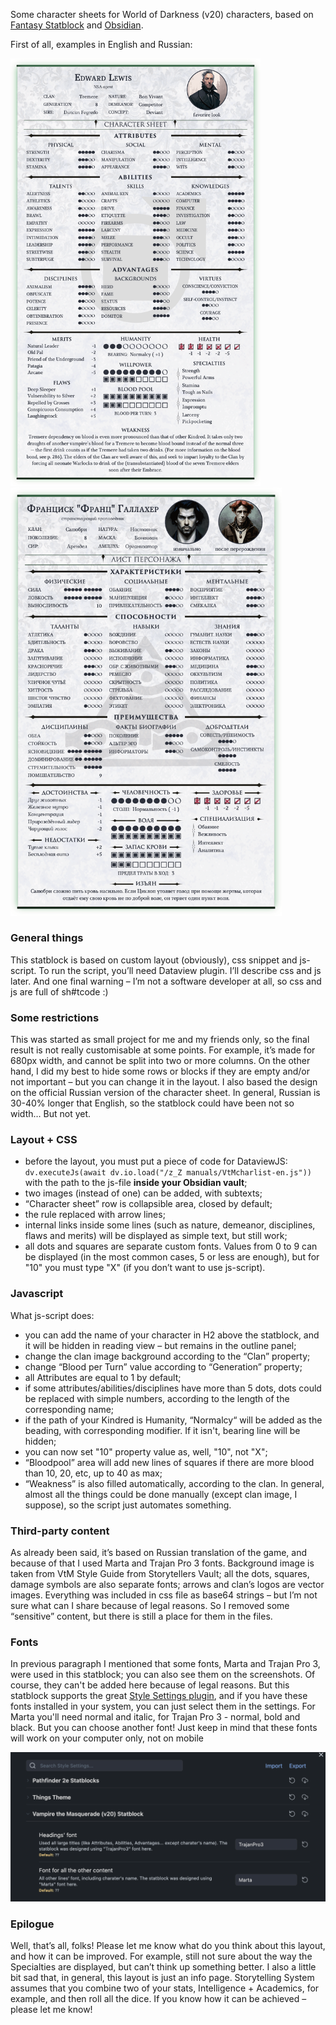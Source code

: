 Some character sheets for World of Darkness (v20) characters, based on [Fantasy Statblock](https://github.com/javalent/fantasy-statblocks) and [Obsidian](https://github.com/obsidianmd).

First of all, examples in English and Russian:

<img src='imgs/en_cut_small.png' width='400'>
<img src='imgs/ru_cut_small.png' width='434'>

### General things
This statblock is based on custom layout (obviously), css snippet and js-script. To run the script, you’ll need Dataview plugin. I’ll describe css and js later. And one final warning – I’m not a software developer at all, so css and js are full of sh#tcode :)

### Some restrictions
This was started as small project for me and my friends only, so the final result is not really customisable at some points. For example, it’s made for 680px width, and cannot be split into two or more columns. On the other hand, I did my best to hide some rows or blocks if they are empty and/or not important – but you can change it in the layout.
I also based the design on the official Russian version of the character sheet. In general, Russian is 30-40% longer that English, so the statblock could have been not so width… But not yet.

### Layout + CSS 
- before the layout, you must put a piece of code for DataviewJS: `dv.executeJs(await dv.io.load("/z_Z manuals/VtMcharlist-en.js"))` with the path to the js-file **inside your Obsidian vault**;
- two images (instead of one) can be added, with subtexts;
- “Character sheet” row is collapsible area, closed by default;
- the rule replaced with arrow lines;
- internal links inside some lines (such as nature, demeanor, disciplines, flaws and merits) will be displayed as simple text, but still work;
- all dots and squares are separate custom fonts. Values from 0 to 9 can be displayed (in the most common cases, 5 or less are enough), but for "10" you must type "X" (if you don’t want to use js-script).

### Javascript
What js-script does:
- you can add the name of your character in H2 above the statblock, and it will be hidden in reading view – but remains in the outline panel;
- change the clan image background according to the “Clan” property;
- change “Blood per Turn” value according to “Generation” property;
- all Attributes are equal to 1 by default; 
- if some attributes/abilities/disciplines have more than 5 dots, dots could be replaced with simple numbers, according to the length of the corresponding name; 
- if the path of your Kindred is Humanity, “Normalcy“ will be added as the beading, with corresponding modifier. If it isn't, bearing line will be hidden;
- you can now set "10" property value as, well, "10", not "X";
- “Bloodpool” area will add new lines of squares if there are more blood than 10, 20, etc, up to 40 as max;
- “Weakness” is also filled automatically, according to the clan.
In general, almost all the things could be done manually (except clan image, I suppose), so the script just automates something.

### Third-party content
As already been said, it’s based on Russian translation of the game, and because of that I used Marta and Trajan Pro 3 fonts. Background image is taken from VtM Style Guide from Storytellers Vault; all the dots, squares, damage symbols are also separate fonts; arrows and clan’s logos are vector images. Everything was included in css file as base64 strings – but I’m not sure what can I share because of legal reasons. 
So I removed some “sensitive” content, but there is still a place for them in the files.

### Fonts

In previous paragraph I mentioned that some fonts, Marta and Trajan Pro 3, were used in this statblock; you can also see them on the screenshots. Of course, they can't be added here because of legal reasons.
But this statblock supports the great [Style Settings plugin](https://github.com/mgmeyers/obsidian-style-settings/), and if you have these fonts installed in your system, you can just select them in the settings. 
For Marta you'll need normal and italic, for Trajan Pro 3 - normal, bold and black.
But you can choose another font! Just keep in mind that these fonts will work on your computer only, not on mobile

<img src='imgs/style_settings.png' width='650'>

### Epilogue 
Well, that’s all, folks! Please let me know what do you think about this layout, and how it can be improved. For example, still not sure about the way the Specialties are displayed, but can’t think up something better.
I also a little bit sad that, in general, this layout is just an info page. Storytelling System assumes that you combine two of your stats, Intelligence + Academics, for example, and then roll all the dice. If you know how it can be achieved – please let me know!